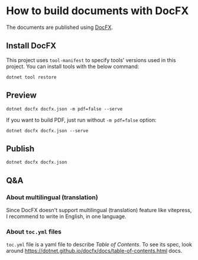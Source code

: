 # How to build documents with DocFX

The documents are published using [DocFX](https://dotnet.github.io/docfx/).

## Install DocFX

This project uses `tool-manifest` to specify tools' versions used in
this project. You can install tools with the below command:

```
dotnet tool restore
```

## Preview

```
dotnet docfx docfx.json -m pdf=false --serve
```

If you want to build PDF, just run without `-m pdf=false` option:

```
dotnet docfx docfx.json --serve
```

## Publish

```
dotnet docfx docfx.json
```

## Q&A

### About multilingual (translation)

Since DocFX doesn't support multilingual (translation) feature like vitepress, I recommend to write in English, in one language.

### About `toc.yml` files

`toc.yml` file is a yaml file to describe *Table of Contents*. To see its spec, look around https://dotnet.github.io/docfx/docs/table-of-contents.html docs.
